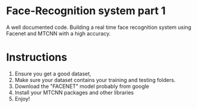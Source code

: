 # Face-Recognition system  part 1
A well documented code.
Building a real time face recognition system using Facenet and MTCNN with a high accuracy.


# Instructions
1. Ensure you get a good dataset, 
2. Make sure your dataset contains your training and testing folders.
3. Download the "FACENET" model probably from google
4. Install your MTCNN packages and other libraries
5. Enjoy!

